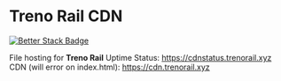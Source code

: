 # Treno Rail CDN
[![Better Stack Badge](https://uptime.betterstack.com/status-badges/v3/monitor/zm83.svg)](https://uptime.betterstack.com/?utm_source=status_badge)

File hosting for **Treno Rail**
Uptime Status: https://cdnstatus.trenorail.xyz
CDN (will error on index.html): https://cdn.trenorail.xyz
